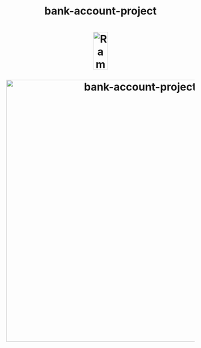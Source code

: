 <h1>
<p align="center">
bank-account-project
<h1>
  
<p align="center">
<img align="center" alt="Ramon-Java" height="100" width="40" src="https://cdn.jsdelivr.net/gh/devicons/devicon/icons/java/java-original.svg"> 
</p>
<p align="center">
 <img width="700" src="https://user-images.githubusercontent.com/89648821/166460933-e16c27f6-e608-4b4b-84a5-762296227232.png" alt="bank-account-project">
</p>

